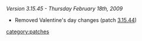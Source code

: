 _Version 3.15.45 - Thursday February 18th, 2009_

- Removed Valentine's day changes (patch
  [3.15.44](/3.15.44 "wikilink"))

[category:patches](/category:patches "wikilink")
